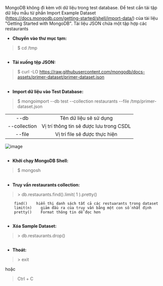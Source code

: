 MongoDB không đi kèm với dữ liệu trong test database. Để test cần tải tập dữ liệu mẫu từ phần Import Example Dataset (https://docs.mongodb.com/getting-started/shell/import-data/) của tài liệu "Getting Started with MongoDB". 
Tài liệu JSON chứa một tập hợp các restaurants

* **Chuyển vào thư mục tạm:**
> \$ cd /tmp
##
* **Tải xuống tệp JSON:**
> \$ curl -LO https://raw.githubusercontent.com/mongodb/docs-assets/primer-dataset/primer-dataset.json
##
* **Import dữ liệu vào Test Database:**
> \$ mongoimport --db test --collection restaurants --file /tmp/primer-dataset.json

|||
| :------------:|:-------------:|
|--db|Tên dữ liệu sẽ sử dụng|
|--collection|Vị trí thông tin sẽ được lưu trong CSDL|
|--file|Vị trí file sẽ được thực hiện|

![image](https://user-images.githubusercontent.com/43572616/149675912-2bd2e2b5-d2d6-470b-bdf4-0ccc419c69c4.png)
##
* **Khởi chạy MongoDB Shell:**
> \$ mongosh
##
* **Truy vấn restaurants collection:**
> \> db.restaurants.find().limit( 1 ).pretty()

		find()	  hiển thị danh sách tất cả các restuarants trong dataset
		limit(n)	giảm đầu ra của truy vấn bằng một con số nhất định
		pretty()	Format thông tin dễ đọc hơn
##
* **Xóa Sample Dataset:**
> \> db.restaurants.drop()
##
* **Thoát:**
> \> exit

hoặc 

> Ctrl + C
